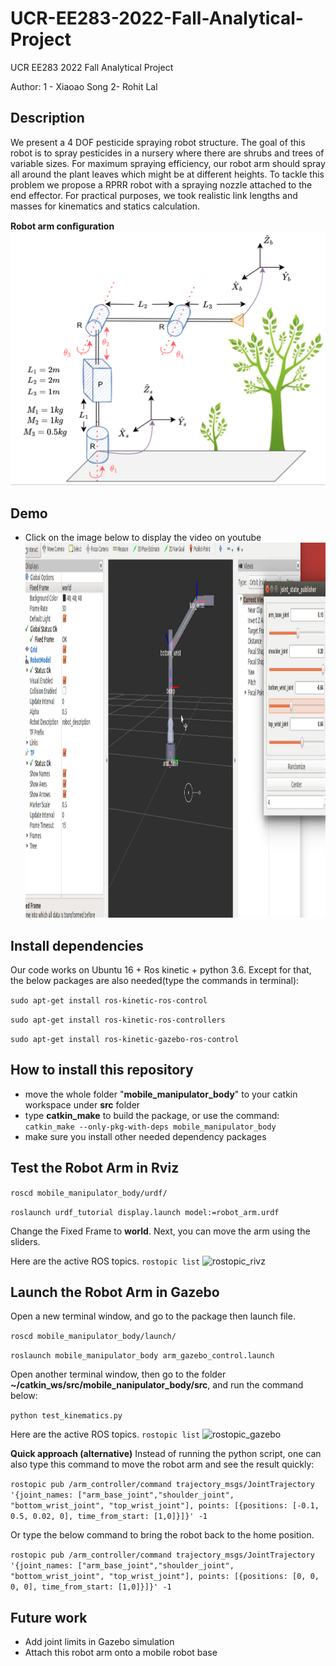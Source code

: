 # UCR-EE283-2022-Fall-Analytical-Project
UCR EE283 2022 Fall Analytical Project

Author: 1 - Xiaoao Song  2- Rohit Lal 

## Description
We present a 4 DOF pesticide spraying robot structure. The goal of this robot is to spray pesticides in a nursery where there are shrubs and trees of variable sizes. For maximum spraying efficiency, our robot arm should spray all around the plant leaves which might be at different heights. To tackle this problem we propose a RPRR robot with a spraying nozzle attached to the end effector. For practical purposes, we took realistic link lengths and masses for kinematics and statics calculation.


****Robot arm conﬁguration****
![testapriltagdetector](https://github.com/lineojcd/UCR-EE283-2022-Fall-Analytical-Project/blob/main/img/config.png)


## Demo
* Click on the image below to display the video on youtube
<a href="https://www.youtube.com/watch?v=Z8zErxgSJNk" target="_blank"><img src="https://github.com/lineojcd/UCR-EE283-2022-Fall-Analytical-Project/blob/main/img/simulation.png" 
alt="IMAGE ALT TEXT HERE" width="1299" height="600"  /></a>

## Install dependencies
Our code works on Ubuntu 16 + Ros kinetic + python 3.6. Except for that, the below packages are also needed(type the commands in terminal):

```sudo apt-get install ros-kinetic-ros-control```

```sudo apt-get install ros-kinetic-ros-controllers```

```sudo apt-get install ros-kinetic-gazebo-ros-control```

## How to install this repository
* move the whole folder "**mobile_manipulator_body**" to your catkin workspace under **src** folder
* type ****catkin_make**** to build the package, or use the command:
```catkin_make --only-pkg-with-deps mobile_manipulator_body```
* make sure you install other needed dependency packages

## Test the Robot Arm in Rviz
```roscd mobile_manipulator_body/urdf/```

```roslaunch urdf_tutorial display.launch model:=robot_arm.urdf```

Change the Fixed Frame to **world**. Next, you can move the arm using the sliders.

Here are the active ROS topics. ```rostopic list```
![rostopic_rivz](https://github.com/lineojcd/UCR-EE283-2022-Fall-Analytical-Project/blob/main/img/rostopic_rivz.png)


## Launch the Robot Arm in Gazebo
Open a new terminal window, and go to the package then launch file.

```roscd mobile_manipulator_body/launch/```

```roslaunch mobile_manipulator_body arm_gazebo_control.launch```

Open another terminal window, then go to the folder **~/catkin_ws/src/mobile_nanipulator_body/src**, and run the command below:

```python test_kinematics.py```

Here are the active ROS topics. ```rostopic list```
![rostopic_gazebo](https://github.com/lineojcd/UCR-EE283-2022-Fall-Analytical-Project/blob/main/img/rostopic_gazebo.png)

****Quick approach (alternative)****
Instead of running the python script, one can also type this command to move the robot arm and see the result quickly:

```rostopic pub /arm_controller/command trajectory_msgs/JointTrajectory '{joint_names: ["arm_base_joint","shoulder_joint", "bottom_wrist_joint", "top_wrist_joint"], points: [{positions: [-0.1, 0.5, 0.02, 0], time_from_start: [1,0]}]}' -1```

Or type the below command to bring the robot back to the home position.

```rostopic pub /arm_controller/command trajectory_msgs/JointTrajectory '{joint_names: ["arm_base_joint","shoulder_joint", "bottom_wrist_joint", "top_wrist_joint"], points: [{positions: [0, 0, 0, 0], time_from_start: [1,0]}]}' -1```

## Future work
* Add joint limits in Gazebo simulation 
* Attach this robot arm onto a mobile robot base
 

